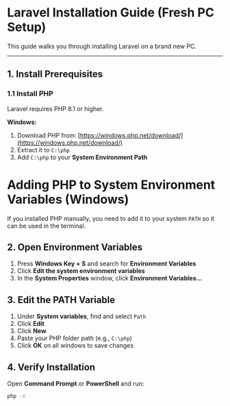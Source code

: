 # Laravel Installation Guide (Fresh PC Setup)

This guide walks you through installing Laravel on a brand new PC.

---

## 1. Install Prerequisites

### 1.1 Install PHP
Laravel requires PHP 8.1 or higher.

**Windows:**
1. Download PHP from: [https://windows.php.net/download/](https://windows.php.net/download/)
2. Extract it to `C:\php`
3. Add `C:\php` to your **System Environment Path**

# Adding PHP to System Environment Variables (Windows)

If you installed PHP manually, you need to add it to your system `PATH` so it can be used in the terminal.

## 2. Open Environment Variables
1. Press **Windows Key + S** and search for **Environment Variables**  
2. Click **Edit the system environment variables**
3. In the **System Properties** window, click **Environment Variables…**

## 3. Edit the PATH Variable
1. Under **System variables**, find and select `Path`
2. Click **Edit**
3. Click **New**
4. Paste your PHP folder path (e.g., `C:\php`)
5. Click **OK** on all windows to save changes

## 4. Verify Installation
Open **Command Prompt** or **PowerShell** and run:
```bash
php -v
